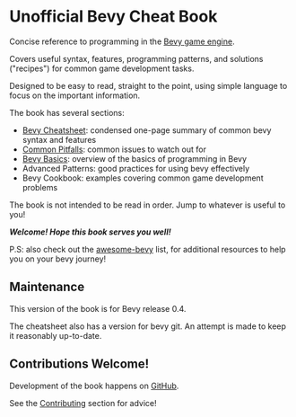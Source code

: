 # Unofficial Bevy Cheat Book

Concise reference to programming in the [Bevy game engine](https://github.com/bevyengine/bevy).

Covers useful syntax, features, programming patterns, and solutions ("recipes") for common game development tasks.

Designed to be easy to read, straight to the point, using simple language to focus on the important information.

The book has several sections:

 - [Bevy Cheatsheet](./cheatsheet/_index.md): condensed one-page summary of common bevy syntax and features
 - [Common Pitfalls](./pitfalls/_index.md): common issues to watch out for
 - [Bevy Basics](./basics/_index.md): overview of the basics of programming in Bevy
 - Advanced Patterns: good practices for using bevy effectively
 - Bevy Cookbook: examples covering common game development problems

The book is not intended to be read in order. Jump to whatever is useful to you!

***Welcome! Hope this book serves you well!***

P.S: also check out the [awesome-bevy](https://github.com/bevyengine/awesome-bevy) list,
for additional resources to help you on your bevy journey!

## Maintenance

This version of the book is for Bevy release 0.4.

The cheatsheet also has a version for bevy git. An attempt is made to keep it reasonably up-to-date.

## Contributions Welcome!

Development of the book happens on [GitHub](https://github.com/bevy-cheatbook/bevy-cheatbook).

See the [Contributing](./contributing.md) section for advice!
